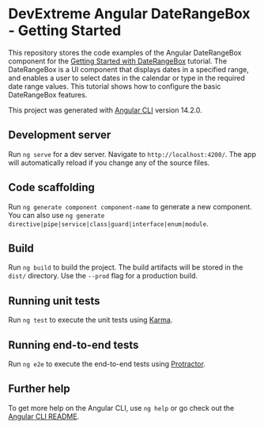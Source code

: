 # DevExtreme Angular DateRangeBox - Getting Started

This repository stores the code examples of the Angular DateRangeBox component for the [Getting Started with DateRangeBox](https://js.devexpress.com/Documentation/Guide/UI_Components/DateRangeBox/Getting_Started_with_DateRangeBox/) tutorial. The DateRangeBox is a UI component that displays dates in a specified range, and enables a user to select dates in the calendar or type in the required date range values. This tutorial shows how to configure the basic DateRangeBox features.

This project was generated with [Angular CLI](https://github.com/angular/angular-cli) version 14.2.0.

## Development server

Run `ng serve` for a dev server. Navigate to `http://localhost:4200/`. The app will automatically reload if you change any of the source files.

## Code scaffolding

Run `ng generate component component-name` to generate a new component. You can also use `ng generate directive|pipe|service|class|guard|interface|enum|module`.

## Build

Run `ng build` to build the project. The build artifacts will be stored in the `dist/` directory. Use the `--prod` flag for a production build.

## Running unit tests

Run `ng test` to execute the unit tests using [Karma](https://karma-runner.github.io).

## Running end-to-end tests

Run `ng e2e` to execute the end-to-end tests using [Protractor](http://www.protractortest.org/).

## Further help

To get more help on the Angular CLI, use `ng help` or go check out the [Angular CLI README](https://github.com/angular/angular-cli/blob/master/README.md).
